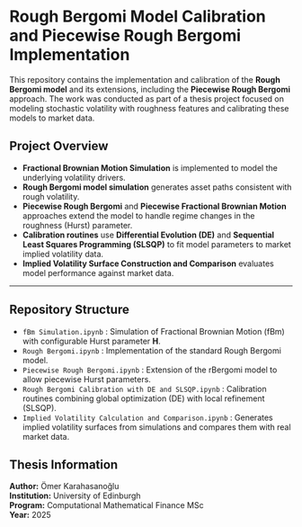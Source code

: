 # Rough Bergomi Model Calibration and Piecewise Rough Bergomi Implementation

This repository contains the implementation and calibration of the **Rough Bergomi model** and its extensions, including the **Piecewise Rough Bergomi** approach. The work was conducted as part of a thesis project focused on modeling stochastic volatility with roughness features and calibrating these models to market data.

## Project Overview

- **Fractional Brownian Motion Simulation** is implemented to model the underlying volatility drivers.
- **Rough Bergomi model simulation** generates asset paths consistent with rough volatility.
- **Piecewise Rough Bergomi** and **Piecewise Fractional Brownian Motion** approaches extend the model to handle regime changes in the roughness (Hurst) parameter.
- **Calibration routines** use **Differential Evolution (DE)** and **Sequential Least Squares Programming (SLSQP)** to fit model parameters to market implied volatility data.
- **Implied Volatility Surface Construction and Comparison** evaluates model performance against market data.

---

## Repository Structure

- `fBm Simulation.ipynb` : Simulation of Fractional Brownian Motion (fBm) with configurable Hurst parameter **H**.
- `Rough Bergomi.ipynb` : Implementation of the standard Rough Bergomi model.
- `Piecewise Rough Bergomi.ipynb` : Extension of the rBergomi model to allow piecewise Hurst parameters.
- `Rough Bergomi Calibration with DE and SLSQP.ipynb` : Calibration routines combining global optimization (DE) with local refinement (SLSQP).
- `Implied Volatility Calculation and Comparison.ipynb` : Generates implied volatility surfaces from simulations and compares them with real market data.


## Thesis Information

**Author:** Ömer Karahasanoğlu  
**Institution:** University of Edinburgh  
**Program:** Computational Mathematical Finance MSc  
**Year:** 2025


